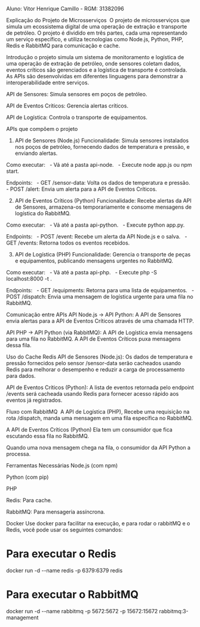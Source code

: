 Aluno: Vitor Henrique Camillo - RGM: 31382096

Explicação do Projeto de Microsserviços
 O projeto de microsserviços que simula um ecossistema digital de uma operação de extração e transporte de petróleo. O projeto é dividido em três partes, cada uma representando um serviço específico, e utiliza tecnologias como Node.js, Python, PHP, Redis e RabbitMQ para comunicação e cache.

Introdução
o projeto simula um sistema de monitoramento e logística de uma operação de extração de petróleo, onde sensores coletam dados, eventos críticos são gerenciados e a logística de transporte é controlada. As APIs são desenvolvidas em diferentes linguagens para demonstrar a interoperabilidade entre serviços.

API de Sensores: Simula sensores em poços de petróleo.

API de Eventos Críticos: Gerencia alertas críticos.

API de Logística: Controla o transporte de equipamentos.

APIs que compõem o projeto

1. API de Sensores (Node.js)
   Funcionalidade: Simula sensores instalados nos poços de petróleo, fornecendo dados de temperatura e pressão, e enviando alertas.

Como executar:
  - Vá até a pasta api-node.
  - Execute node app.js ou npm start.

Endpoints:
  - GET /sensor-data: Volta os dados de temperatura e pressão.
  - POST /alert: Envia um alerta para a API de Eventos Críticos.

2. API de Eventos Críticos (Python)
   Funcionalidade: Recebe alertas da API de Sensores, armazena-os temporariamente e consome mensagens de logística do RabbitMQ.

Como executar:
  - Vá até a pasta api-python.
  - Execute python app.py.

Endpoints:
  - POST /event: Recebe um alerta da API Node.js e o salva.
  - GET /events: Retorna todos os eventos recebidos.

3. API de Logística (PHP)
   Funcionalidade: Gerencia o transporte de peças e equipamentos, publicando mensagens urgentes no RabbitMQ.

Como executar:
  - Vá até a pasta api-php.
  - Execute php -S localhost:8000 -t .

Endpoints:
  - GET /equipments: Retorna para uma lista de equipamentos.
  - POST /dispatch: Envia uma mensagem de logística urgente para uma fila no RabbitMQ.

Comunicação entre APIs
API Node.js -> API Python: A API de Sensores envia alertas para a API de Eventos Críticos através de uma chamada HTTP.

API PHP -> API Python (via RabbitMQ): A API de Logística envia mensagens para uma fila no RabbitMQ. A API de Eventos Críticos puxa mensagens dessa fila.

Uso do Cache Redis
API de Sensores (Node.js): Os dados de temperatura e pressão fornecidos pelo sensor /sensor-data serão cacheados usando Redis para melhorar o desempenho e reduzir a carga de processamento para dados.

API de Eventos Críticos (Python): A lista de eventos retornada pelo endpoint /events será cacheada usando Redis para fornecer acesso rápido aos eventos já registrados.

Fluxo com RabbitMQ
 A API de Logística (PHP), Recebe uma requisição na rota /dispatch, manda uma mensagem em uma fila específica no RabbitMQ.

A API de Eventos Críticos (Python) Ela tem um consumidor que fica escutando essa fila no RabbitMQ.

Quando uma nova mensagem chega na fila, o consumidor da API Python a processa.

Ferramentas Necessárias
Node.js (com npm)

Python (com pip)

PHP

Redis: Para cache.

RabbitMQ: Para mensageria assíncrona.

Docker
Use docker para facilitar na execução, e para rodar o rabbitMQ e o Redis, você pode usar os seguintes comandos:

# Para executar o Redis

docker run -d --name redis -p 6379:6379 redis

# Para executar o RabbitMQ

docker run -d --name rabbitmq -p 5672:5672 -p 15672:15672 rabbitmq:3-management
